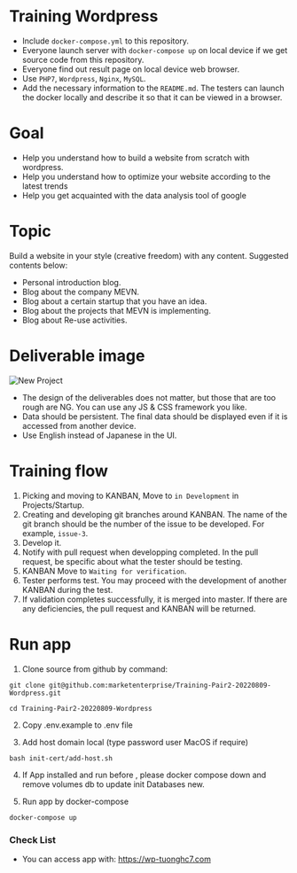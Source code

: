 # Training Wordpress

* Include `docker-compose.yml` to this repository.
* Everyone launch server with `docker-compose up` on local device if we get source code from this repository.
* Everyone find out result page on local device web browser.
* Use `PHP7`, `Wordpress`, `Nginx`, `MySQL`.
* Add the necessary information to the `README.md`. The testers can launch the docker locally and describe it so that it can be viewed in a browser.


# Goal
* Help you understand how to build a website from scratch with wordpress.
* Help you understand how to optimize your website according to the latest trends
* Help you get acquainted with the data analysis tool of google

# Topic
Build a website in your style (creative freedom) with any content. Suggested contents below:
- Personal introduction blog.
- Blog about the company MEVN.
- Blog about a certain startup that you have an idea.
- Blog about the projects that MEVN is implementing.
- Blog about Re-use activities.

# Deliverable image

![New Project](https://user-images.githubusercontent.com/57971641/186302472-5928b9bd-c24d-4a59-86bf-b3f41d29bb30.png)


* The design of the deliverables does not matter, but those that are too rough are NG. You can use any JS & CSS framework you like.
* Data should be persistent. The final data should be displayed even if it is accessed from another device.
* Use English instead of Japanese in the UI.


# Training flow

1. Picking and moving to KANBAN, Move to `in Development` in Projects/Startup.
2. Creating and developing git branches around KANBAN. The name of the git branch should be the number of the issue to be developed. For example, `issue-3`.
3. Develop it.
4. Notify with pull request when developping completed. In the pull request, be specific about what the tester should be testing.
5. KANBAN Move to `Waiting for verification`.
6. Tester performs test. You may proceed with the development of another KANBAN during the test.
6. If validation completes successfully, it is merged into master. If there are any deficiencies, the pull request and KANBAN will be returned.

# Run app

1. Clone source from github by command: 
```
git clone git@github.com:marketenterprise/Training-Pair2-20220809-Wordpress.git
```

```
cd Training-Pair2-20220809-Wordpress
```
2. Copy .env.example to .env file

3. Add host domain local (type password user MacOS if require)
```
bash init-cert/add-host.sh
```
4. If App installed and run before , please docker compose down and remove volumes db to update init Databases new.

5. Run app by docker-compose
```
docker-compose up
```

### Check List
- You can access app with: https://wp-tuonghc7.com
